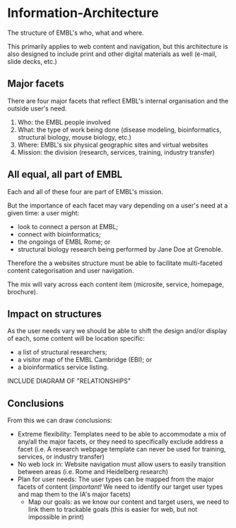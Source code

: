 # Information-Architecture
The structure of EMBL's who, what and where.

This primarily applies to web content and navigation, but this architecture is also designed to include print and other digital materials as well (e-mail, slide decks, etc.)

## Major facets
There are four major facets that reflect EMBL's internal organisation and the outside user's need. 

1. Who: the EMBL people involved
1. What: the type of work being done (disease modeling, bioinformatics, structural biology, mouse biology, etc.)
1. Where: EMBL's six physical geographic sites and virtual websites
1. Mission: the division (research, services, training, industry transfer)

## All equal, all part of EMBL
Each and all of these four are part of EMBL's mission.

But the importance of each facet may vary depending on a user's need at a given time: a user might: 
- look to connect a person at EMBL;
- connect with bioinformatics;
- the ongoings of EMBL Rome; or
- structural biology research being performed by Jane Doe at Grenoble. 

Therefore the a websites structure must be able to facilitate multi-faceted content categorisation and user navigation. 

The mix will vary across each content item (microsite, service, homepage, brochure).

## Impact on structures 
As the user needs vary we should be able to shift the design and/or display of each, some content will be location specific: 
- a list of structural researchers;
- a visitor map of the EMBL Cambridge (EBI); or
- a bioinformatics service listing. 

INCLUDE DIAGRAM OF "RELATIONSHIPS"

## Conclusions
From this we can draw conclusions:
- Extreme flexibility: Templates need to be able to accommodate a mix of any/all the major facets, or they need to specifically exclude address a facet (i.e. A research webpage template can never be used for training, services, or industry transfer)
- No web lock in: Website navigation must allow users to easily transition between areas (i.e. Rome and Heidelberg research)
- Plan for user needs: The user types can be mapped from the major facets of content (*important!* We need to identify our target user types and map them to the IA's major facets)
    - Map our goals: as we know our content and target users, we need to link them to trackable goals (this is easier for web, but not impossible in print)
